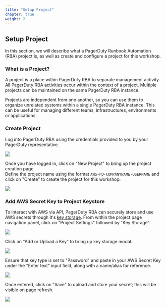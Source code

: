 ```yaml
---
title: "Setup Project"
chapter: true
weight: 2
---
```


## Setup Project

In this section, we will describe what a PagerDuty Runbook Automation (RBA) project is, as well as create and configure a project for this workshop.

### What is a Project?

A project is a place within PagerDuty RBA to separate management activity. All PagerDuty RBA activities occur within the context of a project. Multiple projects can be maintained on the same PagerDuty RBA instance.

Projects are independent from one another, so you can use them to organize unrelated systems within a single PagerDuty RBA instance. This can be useful for managing different teams, infrastructures, environments or applications.

### Create Project

Log into PagerDuty RBA using the credentials provided to you by your PagerDuty representative.

![](/images/pd_rba_login.png)

Once you have logged in, click on "New Project" to bring up the project creation page.  
Define the project name using the format `AWS-PD-COMPANYNAME-USERNAME` and click on "Create" to create the project for this workshop.

![](/images/pd_rba_project_setup_1.png)

### Add AWS Secret Key to Project Keystore

To interact with AWS via API, PagerDuty RBA can securely store and use AWS secrets through it's [key storage](https://docs.rundeck.com/docs/manual/key-storage/key-storage.html).
From within the project page navigation panel, click on "Project Settings" followed by "Key Storage".

![](/images/pd_rba_project_setup_2.png)

Click on "Add or Upload a Key" to bring up key storage modal.

![](/images/pd_rba_project_setup_3.png)

Ensure that key type is set to "Password" and paste in your AWS Secret Key under the "Enter text" input field, along with a name/alias for reference.

![](/images/pd_rba_project_setup_4.png)

Once entered, click on "Save" to upload and store your secret; this will be visible on page refresh.

![](/images/pd_rba_project_setup_5.png)

